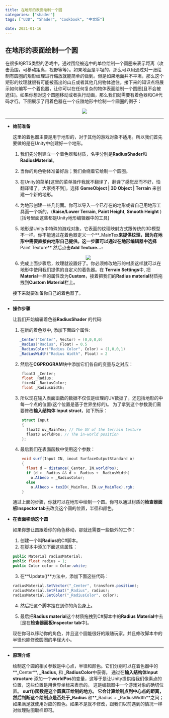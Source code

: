 ```yaml
---
title: 在地形的表面绘制一个圆
categories: ["shader"]
tags: ["U3D", "Shader", "Cookbook", "中文版"]

date: 2021-01-16
---
```


## 在地形的表面绘制一个圆

在很多的RTS类型的游戏中，通过围绕被选中的单位绘制一个圆圈来表示距离（攻击范围，可移动距离，视野等等）。如果地面是平坦的，那么可以用通过对一张绘制有圆圈的矩形纹理进行缩放就能简单的做到。但是如果地面并不平坦，那么这个矩形的纹理就很有可能被高出的山丘或者其他几何物体遮住。接下来的知识点将展示如何编写一个着色器，让你可以在任何复杂的物体表面绘制一个圆圈[且不会被遮住]。如果你想对这个圆圈移动或者执行动画，那么我们就需要有着色器和C#代码才行。下图展示了用着色器在一个丘陵地形中绘制一个圆圈的例子：

<div align="center"><img src="https://linkliu.github.io/game-tech-post/img/shader_book/diagram27.png"/></div>

***




- **始前准备**

  这里的着色器主要是用于地形的，对于其他的游戏对象不适用。所以我们首先要做的是在Unity中创建好一个地形。
  
  1. 我们先分别建立一个着色器和材质，名字分别是**RadiusShader**和**RadiusMaterial**。
  
  2. 当你的角色物体准备好后；我们会绕着它绘制一个圆圈。
  
  3. 在Unity的菜单[这里的菜单操作我就不翻译了，翻译了感觉反而不好，怕翻译错了，大家找不到]，选择 **GameObject &#124; 3D Object &#124; Terrain** 来创建一个新的地形。
  
  4. 为地形创建一些几何面。你可以导入一个已存在的地形或者自己用地形工具画一个新的。(**Raise/Lower Terrain**, **Paint Height**, **Smooth
     Height**  )[括号里面这些都是Unity地形编辑器中的工具]
  
  5. 地形是Unity中特殊的游戏对象，它表面的纹理映射方式跟传统的3D模型不一样。你不能通过在着色器定义一个**_MainTex**来提供纹理，因为在地形中需要直接由地形自己提供。这一步骤可以通过在地形编辑器中选择**Paint Texture**  然后点击**Add Texture…:**
  <div align="center"><img src="https://linkliu.github.io/game-tech-post/img/shader_book/diagram28.png"/></div>
  
  
  6. 完成上面步骤后，纹理就设置好了。你必须修改地形的材质这样就可以在地形中使用我们提供的自定义的着色器。在 **Terrain Settings**中, 把**Material**一栏的属性改为**Custom**，接着把我们的**Radius material**材质拖拽到**Custom Material**栏上。
  
  接下来就要准备你自己的着色器了。

  ***






- **操作步骤**

  让我们开始编辑着色器**RadiusShader** 的代码:

  1. 在新的着色器中, 添加下面四个属性:
  ```c#
     _Center("Center", Vector) = (0,0,0,0)
     _Radius("Radius", Float) = 0.5
     _RadiusColor("Radius Color", Color) = (1,0,0,1)
     _RadiusWidth("Radius Width", Float) = 2
  ```
  2. 然后在**CGPROGRAM**块中添加它们各自的变量与之对应：
  ```c#
      float3 _Center;
      float _Radius;
      fixed4 _RadiusColor;
      float _RadiusWidth;
  ```
  3. 所以现在输入表面函数的数据不仅仅是纹理的UV数据了，还包括地形的中每一个点的位置(这个位置是基于世界坐标的)。 为了拿到这个参数我们需要修改**输入结构体 Input struct**，如下所示：
  ```c#
      struct Input
      {
        float2 uv_MainTex; // The UV of the terrain texture
        float3 worldPos; // The in-world position
      };
  ```
  4. 最后我们在表面函数中使用这个参数：
  ```c#
      void surf(Input IN, inout SurfaceOutputStandard o)
      {
        float d = distance(_Center, IN.worldPos);
        if (d > _Radius && d < _Radius + _RadiusWidth)
          o.Albedo = _RadiusColor;
        else
          o.Albedo = tex2D(_MainTex, IN.uv_MainTex).rgb;
      }  
  ```

  通过上面的步骤，你就可以在地形中绘制一个圆。你可以通过材质的**检查器面板Inspector tab**去改变这个圆的位置，半径和颜色。




- **在表面移动这个圆**

  如果你想让圆跟着你的角色移动，那就还需要一些额外的工作：
  1. 创建一个叫**Radius**的C#脚本。
  2. 在脚本中添加下面这些属性：
  ```c#
  public Material radiusMaterial;
  public float radius = 1;
  public Color color = Color.white;
  ```
  3. 在**Update()**方法中，添加下面这些代码：
  ```c#
  radiusMaterial.SetVector("_Center", transform.position);
  radiusMaterial.SetFloat("_Radius", radius);
  radiusMaterial.SetColor("_RadiusColor", color);
  ```
  4. 然后把这个脚本挂在到你的角色身上。
  
  5. 最后把**Radius material**这个材质拖拽到C#脚本中的**Radius Material**中去[是在**检查器面板Inspector tab**中]。
  
  现在你可以移动你的角色，并且这个圆能很好的跟随玩家。并且修改脚本中的半径也能修改圆圈的半径大小。

  ***




- **原理介绍**

  绘制这个圆的相关参数是中心点，半径和颜色。它们分别可以在着色器中的**_Center**, **_Radius**, 和 **_RadiusColor**中获得。 通过在**输入结构体Input structure** 添加一个**worldPos**的变量，这等于是让Unity提供给我们像素点的位置，这些位置是用世界坐标来表示的。 这是编辑器中一个游戏对象的确切位置。
  **surf()**函数是这个圆真正绘制的地方。 它会计算绘制点到中心点的距离，然后判断这个绘制点是否处于**_Radius** 和**_Radius + _RadiusWidth**之间；如果满足就使用对应的颜色。如果不是就不修改，跟我们以前遇到的情况一样对纹理贴图取样即可。 
